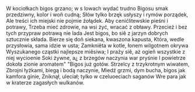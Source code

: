 W kociołkach bigos grzano; w s lowach wydać trudno
Bigosu smak przedziwny, kolor i woñ cudną;
Słów tylko brzęk usłyszy i rymów porządek,
Ale treści ich miejski nie pojmie żołądek.
Aby cenićlitewskie pieśni i potrawy,
Trzeba mieć zdrowie, na wsi żyć, wracać z obławy.
Przecież i bez tych przypraw potrawą nie lada
Jest bigos, bo siê z jarzyn dobrych sztucznie składa.
Bierze się doñ siekana, kwaszona kapusta,
Która, wedle przysłowia, sama idzie w usta;
Zamkniêta w kotle, łonem wilgotnem okrywa
Wyszukanego cząstki najlepsze miêsiwa;
I praży siê, aż ogieñ wszystkie z niej wycioenie
Soki żywne, a¿ z brzegów naczynia war pryśnie
I powietrze dokoła zionie aromatem"
"Bigos już gotów. Strzelcy z trzykrotnym wiwatem,
Zbrojni łyżkami, biegą i bodą naczynie,
Miedź grzmi, dym bucha, bigos jak kamfora ginie,
Zniknął, uleciał; tylko w czeluoeciach saganów
Wre para jak w kraterze zagasłych wulkanów.
